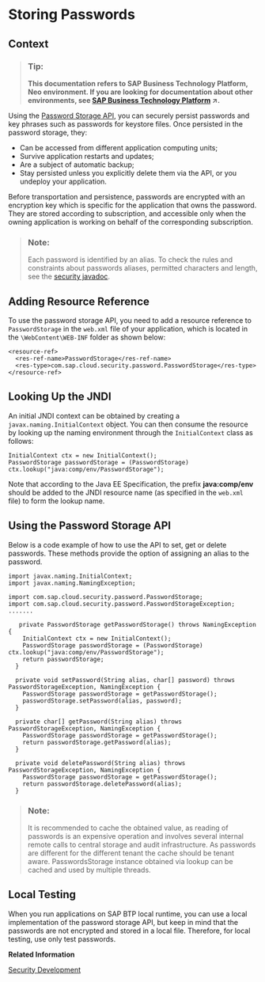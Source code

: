 <!-- loio244dbc262b5c4d37a42cfd7405e4719e -->

# Storing Passwords



## Context

> ### Tip:  
> **This documentation refers to SAP Business Technology Platform, Neo environment. If you are looking for documentation about other environments, see [SAP Business Technology Platform](https://help.sap.com/viewer/65de2977205c403bbc107264b8eccf4b/Cloud/en-US/6a2c1ab5a31b4ed9a2ce17a5329e1dd8.html "SAP Business Technology Platform (SAP BTP) is an integrated offering comprised of four technology portfolios: database and data management, application development and integration, analytics, and intelligent technologies. The platform offers users the ability to turn data into business value, compose end-to-end business processes, and build and extend SAP applications quickly.") :arrow_upper_right:.**

Using the [Password Storage API](https://api.sap.com/api/SCP_PasswordStorage/resource), you can securely persist passwords and key phrases such as passwords for keystore files. Once persisted in the password storage, they:

-   Can be accessed from different application computing units;
-   Survive application restarts and updates;
-   Are a subject of automatic backup;
-   Stay persisted unless you explicitly delete them via the API, or you undeploy your application.

Before transportation and persistence, passwords are encrypted with an encryption key which is specific for the application that owns the password. They are stored according to subscription, and accessible only when the owning application is working on behalf of the corresponding subscription.

> ### Note:  
> Each password is identified by an alias. To check the rules and constraints about passwords aliases, permitted characters and length, see the [security javadoc](https://help.hana.ondemand.com/javadoc/index.html).

 <a name="concept_x5n_gpw_gn"/>

<!-- concept\_x5n\_gpw\_gn -->

## Adding Resource Reference

To use the password storage API, you need to add a resource reference to `PasswordStorage` in the `web.xml` file of your application, which is located in the `\WebContent\WEB-INF` folder as shown below:

```
<resource-ref>
  <res-ref-name>PasswordStorage</res-ref-name>
  <res-type>com.sap.cloud.security.password.PasswordStorage</res-type>
</resource-ref>
```

 <a name="concept_kvt_qpw_gn"/>

<!-- concept\_kvt\_qpw\_gn -->

## Looking Up the JNDI

An initial JNDI context can be obtained by creating a `javax.naming.InitialContext` object. You can then consume the resource by looking up the naming environment through the `InitialContext` class as follows:

```
InitialContext ctx = new InitialContext();
PasswordStorage passwordStorage = (PasswordStorage) ctx.lookup("java:comp/env/PasswordStorage");
```

Note that according to the Java EE Specification, the prefix **java:comp/env** should be added to the JNDI resource name \(as specified in the `web.xml` file\) to form the lookup name.

 <a name="concept_cyc_dqw_gn"/>

<!-- concept\_cyc\_dqw\_gn -->

## Using the Password Storage API

Below is a code example of how to use the API to set, get or delete passwords. These methods provide the option of assigning an alias to the password.

```
import javax.naming.InitialContext;
import javax.naming.NamingException;
 
import com.sap.cloud.security.password.PasswordStorage;
import com.sap.cloud.security.password.PasswordStorageException;
.......
 
   private PasswordStorage getPasswordStorage() throws NamingException {
    InitialContext ctx = new InitialContext();
    PasswordStorage passwordStorage = (PasswordStorage) ctx.lookup("java:comp/env/PasswordStorage");
    return passwordStorage;
  }
 
  private void setPassword(String alias, char[] password) throws PasswordStorageException, NamingException {
    PasswordStorage passwordStorage = getPasswordStorage();
    passwordStorage.setPassword(alias, password);
  }
 
  private char[] getPassword(String alias) throws PasswordStorageException, NamingException {
    PasswordStorage passwordStorage = getPasswordStorage();
    return passwordStorage.getPassword(alias);
  }
 
  private void deletePassword(String alias) throws PasswordStorageException, NamingException {
    PasswordStorage passwordStorage = getPasswordStorage();
    return passwordStorage.deletePassword(alias);
  }
```

> ### Note:  
> It is recommended to cache the obtained value, as reading of passwords is an expensive operation and involves several internal remote calls to central storage and audit infrastructure. As passwords are different for the different tenant the cache should be tenant aware. PasswordsStorage instance obtained via lookup can be cached and used by multiple threads.

 <a name="concept_u3b_xxd_hn"/>

<!-- concept\_u3b\_xxd\_hn -->

## Local Testing

When you run applications on SAP BTP local runtime, you can use a local implementation of the password storage API, but keep in mind that the passwords are not encrypted and stored in a local file. Therefore, for local testing, use only test passwords.

**Related Information**  


[Security Development](security-development-6fafbaa.md "This section describes how you can implement security in your applications.")

